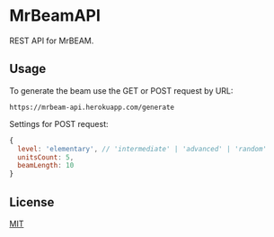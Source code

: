 # MrBeamAPI

REST API for MrBEAM.

## Usage
To generate the beam use the GET or POST request by URL:
```
https://mrbeam-api.herokuapp.com/generate
```
Settings for POST request:
```javascript
{
  level: 'elementary', // 'intermediate' | 'advanced' | 'random'
  unitsCount: 5,
  beamLength: 10
}
```


## License
[MIT](https://choosealicense.com/licenses/mit/)
